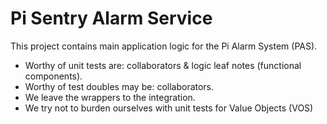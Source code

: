 # Pi Sentry Alarm Service
This project contains main application logic for the Pi Alarm System (PAS).

- Worthy of unit tests are: collaborators & logic leaf notes (functional components).
- Worthy of test doubles may be: collaborators.
- We leave the wrappers to the integration.
- We try not to burden ourselves with unit tests for Value Objects (VOS)

